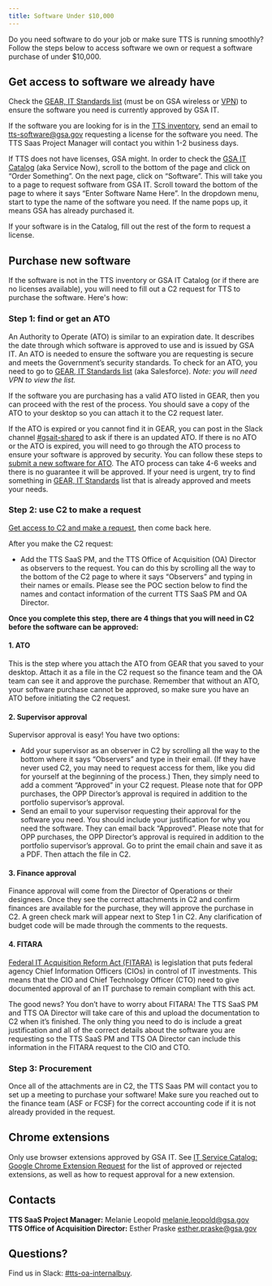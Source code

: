 ```yaml
---
title: Software Under $10,000
---
```


Do you need software to do your job or make sure TTS is running smoothly? Follow the steps below to access software we own or request a software purchase of under $10,000.

<!-- [Commented out until this page exists] If you need to purchase more expensive software, see [software requests over $10,000](). -->

## Get access to software we already have

Check the [GEAR, IT Standards list](https://ea.gsa.gov/#!/applications) (must be on GSA wireless or [VPN](/vmware-horizon/#logging-into-vmware-horizon)) to ensure the software you need is currently approved by GSA IT.

If the software you are looking for is in the [TTS inventory](https://docs.google.com/spreadsheets/d/15FxfSsf6i1bV7X1XBeJM0ok3LVCgbAGj-VFw7LdQ7qY/edit?usp=sharing), send an email to [tts-software@gsa.gov](mailto:tts-software@gsa.gov) requesting a license for the software you need. The TTS Saas Project Manager will contact you within 1-2 business days.

If TTS does not have licenses, GSA might. In order to check the [GSA IT Catalog](https://gsa.service-now.com/sp/) (aka Service Now), scroll to the bottom of the page and click on “Order Something”. On the next page, click on “Software”. This will take you to a page to request software from GSA IT. Scroll toward the bottom of the page to where it says “Enter Software Name Here”. In the dropdown menu, start to type the name of the software you need. If the name pops up, it means GSA has already purchased it.

If your software is in the Catalog, fill out the rest of the form to request a license.

## Purchase new software

If the software is not in the TTS inventory or GSA IT Catalog (or if there are no licenses available), you will need to fill out a C2 request for TTS to purchase the software. Here's how:

### Step 1: find or get an ATO

An Authority to Operate (ATO) is similar to an expiration date. It describes the date through which software is approved to use and is issued by GSA IT. An ATO is needed to ensure the software you are requesting is secure and meets the Government’s security standards. To check for an ATO, you need to go to [GEAR, IT Standards list](https://ea.gsa.gov/#!/itstandards) (aka Salesforce). *Note: you will need VPN to view the list.*

If the software you are purchasing has a valid ATO listed in GEAR, then you can proceed with the rest of the process. You should save a copy of the ATO to your desktop so you can attach it to the C2 request later. 

If the ATO is expired or you cannot find it in GEAR, you can post in the Slack channel [#gsait-shared](https://gsa-tts.slack.com/messages/gsait-shared/) to ask if there is an updated ATO. If there is no ATO or the ATO is expired, you will need to go through the ATO process to ensure your software is approved by security. You can follow these steps to [submit a new software for ATO](https://insite.gsa.gov/topics/information-technology/do-it-yourself-self-help/software-and-applications/software-downloads-and-requests/it-standards). The ATO process can take 4-6 weeks and there is no guarantee it will be approved. If your need is urgent, try to find something in [GEAR, IT Standards](https://ea.gsa.gov/#!/itstandards) list that is already approved and meets your needs.

### Step 2: use C2 to make a request

[Get access to C2 and make a request](/purchase-requests/#c2), then come back here.

After you make the C2 request:

* Add the TTS SaaS PM, and the TTS Office of Acquisition (OA) Director as observers to the request. You can do this by scrolling all the way to the bottom of the C2 page to where it says “Observers” and typing in their names or emails. Please see the POC section below to find the names and contact information of the current TTS SaaS PM and OA Director. 

**Once you complete this step, there are 4 things that you will need in C2 before the software can be approved:**

#### 1. ATO

This is the step where you attach the ATO from GEAR that you saved to your desktop. Attach it as a file in the C2 request so the finance team and the OA team can see it and approve the purchase. Remember that without an ATO, your software purchase cannot be approved, so make sure you have an ATO before initiating the C2 request.

#### 2. Supervisor approval

Supervisor approval is easy! You have two options: 

  - Add your supervisor as an observer in C2 by scrolling all the way to the bottom where it says “Observers” and type in their email. (If they have never used C2, you may need to request access for them, like you did for yourself at the beginning of the process.) Then, they simply need to add a comment “Approved” in your C2 request. Please note that for OPP purchases, the OPP Director’s approval is required in addition to the portfolio supervisor’s approval.
  - Send an email to your supervisor requesting their approval for the software you need. You should include your justification for why you need the software. They can email back “Approved”. Please note that for OPP purchases, the OPP Director’s approval is required in addition to the portfolio supervisor’s approval. Go to print the email chain and save it as a PDF. Then attach the file in C2. 

#### 3. Finance approval

Finance approval will come from the Director of Operations or their designees. Once they see the correct attachments in C2 and confirm finances are available for the purchase, they will approve the purchase in C2. A green check mark will appear next to Step 1 in C2. Any clarification of budget code will be made through the comments to the requests.

#### 4. FITARA

[Federal IT Acquisition Reform Act (FITARA)](https://management.cio.gov/) is legislation that puts federal agency Chief Information Officers (CIOs) in control of IT investments. This means that the CIO and Chief Technology Officer (CTO) need to give documented approval of an IT purchase to remain compliant with this act.

The good news? You don’t have to worry about FITARA! The TTS SaaS PM and TTS OA Director will take care of this and upload the documentation to C2 when it’s finished. The only thing you need to do is include a great justification and all of the correct details about the software you are requesting so the TTS SaaS PM and TTS OA Director can include this information in the FITARA request to the CIO and CTO.

### Step 3: Procurement

Once all of the attachments are in C2, the TTS Saas PM will contact you to set up a meeting to purchase your software! Make sure you reached out to the finance team (ASF or FCSF) for the correct accounting code if it is not already provided in the request. 

## Chrome extensions

Only use browser extensions approved by GSA IT. See [IT Service Catalog: Google Chrome Extension Request](https://insite.gsa.gov/topics/information-technology/assistance-and-help-desks/service-catalog/it-service-catalog-google-chrome-extension-request?term=google%20extensions) for the list of approved or rejected extensions, as well as how to request approval for a new extension.

## Contacts

**TTS SaaS Project Manager:** Melanie Leopold [melanie.leopold@gsa.gov](mailto:melanie.leopold@gsa.gov)  
**TTS Office of Acquisition Director:** Esther Praske [esther.praske@gsa.gov](mailto:esther.praske@gsa.gov)

## Questions?

Find us in Slack: [#tts-oa-internalbuy](https://gsa-tts.slack.com/messages/tts-oa-internalbuy).



